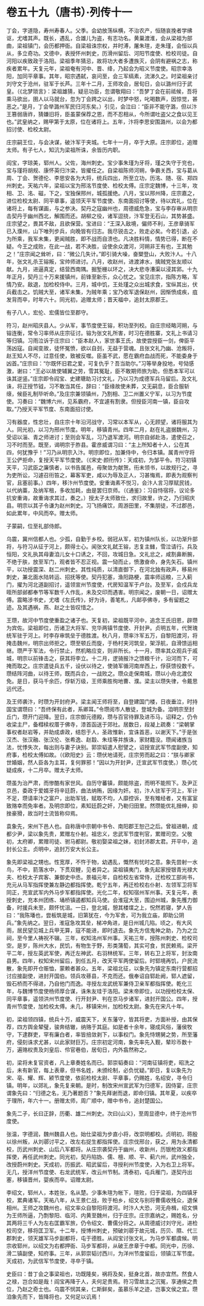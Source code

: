 # 卷五十九（唐书）·列传十一

丁会，字道隐，寿州寿春人。父季。会幼放荡纵横，不治农产，恒随哀挽者学绋讴，尤嗜其声。既长，遇乱，合雄儿为盗，有志功名。黄巢渡淮，会从梁祖为部曲，梁祖镇门，会历都押衙。自梁祖诛宗权，并时溥，屠朱瑄，走朱瑾，会恒以兵从，多立奇功。文德中，表授怀州刺史，历滑州留后、河阳节度使、检校司徒。自河阳以疾致政于洛阳。梁祖季年猜忌，故将功大者多遭族灭，会阴有避祸之志，称疾者累年。天复元年，梁祖奄有河中、晋、绛，乃起会为昭义节度使。昭宗幸洛阳，加同平章事。其年，昭宗遇弑，哀问至，会三军缟素，流涕久之。时梁祖亲讨刘守文于沧州，驻军于长芦。三年十二月，王师攻会，居旬日，会以潞州归于武皇。（《北梦琐言》：梁祖雄猜，疑忌功臣，忽谓敬翔曰：“吾梦丁会在前祗候，吾将乘马欲出，圉人以马就台，忽为丁会跨之以出，时梦中怒，叱喝数声，因惊觉，甚恶之。”是月，丁会举潞州军民归河东矣。）引见，会泣曰：“臣非不能守潞，但以汴王篡弱唐祚，猜嫌旧将，臣虽蒙保荐之恩，而不忍相从，今所谓吐盗父之食以见王也。”武皇纳之，赐甲第于太原，位在诸将上。五年，汴将李思安围潞州，以会为都招讨使、检校太尉。

庄宗嗣王位，与会决谋，破汴军于夹城。七年十一月，卒于大原。庄宗即位，追赠太师。有子七人，知沆为梁祖所诛，余皆历内职。

阎宝，字琼美，郓州人。父佐，海州刺史。宝少事朱瑾为牙将，瑾之失守于兖也，宝与瑾将胡规、康怀英归汴梁，皆擢任之。自梁祖陈师河朔，争霸关西，宝与葛从周、丁会、贺德伦、李思安各为大将，统兵四出，所至立功，历洺、随、宿、郑四州刺史。天祐六年，梁祖以宝为邢洺节度使、检校太傅。庄宗定魏博，十三年，攻相、卫、洺、磁，下之，宝独保邢州，城孤援绝。八月，宝以邢州降，庄宗嘉之，进位检校太尉、同平章事，遥领天平军节度使、东南面招讨等使，待以宾礼，位在诸将上，每有谋画，与之参决。契丹之寇幽州也，周德威危急，宝与李存审从明宗击契丹于幽州西北，解围而还。胡柳之役，诸军逗挠，汴军登无石山，其势甚盛。庄宗望之，畏其不敌，且欲保营。宝进曰：“王深入敌境，偏师不利，王彦章骑军已入濮州，山下唯列步兵，向晚皆有归志。我尽锐击之，败走必矣。今若引退，必为所乘，我军未集，更闻贼胜，即不战而自溃也。凡决胜料情，情势已得，断在不疑。今王之成败，在此一战，若不决胜，设使余众渡河，河朔非王有也，王其勉之！”庄宗闻之耸听，曰：“微公几失计。”即引骑大噪，奋槊登山，大败汴人。十八年，张文礼杀王镕叛，宝帅师进讨。八月，收赵州，进渡滹水，擒贼党张友顺以献。九月，进逼真定，结营西南隅。掘堑栅以环之，决大悲寺漕渠以浸其郛。十九年正月，契丹三十万来援镇州，前锋至新乐，众心忧之。宝见庄宗，指陈方略，军情乃安。敌退，加检校侍中。三月，城中饥，王处瑾之众出城求食，宝纵其出，伏兵截击之。饥贼大至，诸军未集，为贼年乘；宝乃收军退保赵州，因惭愤成疾，疽发背而卒，时年六十。同光初，追赠太师；晋天福中，追封太原郡王。

有子八人，宏伦、宏儒皆位至郡守。

符习，赵州昭庆县人。少从军，事节度使王镕，积功至列校。自庄宗经略河朔，与镕连衡，常令习率师从庄宗征讨。镕为张文礼所害，时习在德胜寨，文礼上书请习等归镇。习雨泣诉于庄宗曰：“臣本赵人，家世事王氏，故使尝授臣一剑，俾臣平荡凶寇。自闻变故，徒怀冤愤，欲以自刭，无益于营魂。且张文礼乃幽、沧叛将，赵王知人不尽，过意任使，致被反噬。臣虽不武，愿在霸府血战而死，不能委身于凶首。”庄宗曰：“尔既怀旧君之爱，可复仇乎？吾当助尔。”习等举身投地，号恸感激，谢曰：“王必以故使辅翼之劳，雪其冤耻，臣不敢期师旅为助，但悉本军可以诛其逆竖。”庄宗即令阎宝、史建瑭助习讨文礼，乃以习为成德军兵马留后。及文礼诛，将正授节钺，习不敢当其任，辞曰：“臣缘故使未葬，又无嗣息，臣合服斩缞，候臣礼制毕听命。”及庄宗兼领镇州，乃割相、卫二州置义宁军，以习为节度使。习奏曰：“魏博六州，见系霸府，不宜遽有割隶。但授臣河南一镇，臣自攻取。”乃授天平军节度、东南面招讨使。

习有器度，性忠壮，自庄宗十年沿河战守，习常以本军从，心无顾望，诸将服其为人。同光初，以习为邢州节度。明年，移镇青州。四年二月，赵在礼盗据魏州，习受诏以淄、青之师进讨；至则会军乱，习乃退军渡河。明宗自邺赴洛，遣使召之，习不时而至。既至，谒明宗于胙县。霍彦威谓习曰：“主上所知者十人，公在其四，何犹豫乎！”习乃从明宗入汴。明宗即位，加兼侍中，令归本镇。属青州守将王公俨拒命，复授天平军节度使。（《宋史·颜衎传》：天成初，为邹平令。符习初镇天平，习武臣之廉慎者，以书告属邑，毋聚敛为献贺。衎未领书，以故规行之，寻为吏所讼，习遽召衎笞之，幕客军吏，咸以为辱及正人，习甚悔焉，即表为观察判官，且塞前事。）四年，移汴州节度使。安重诲素不悦习，会汴人言习厚赋民钱，以代纳藁，及纳军租，多收加耗，由是罢归京师。（《通鉴》：习自恃宿将，议论多抗安重诲，故重诲求其过，奏之。）授太子太师致仕，求归故里，许之，乃归昭庆县。明宗以其子令谦为赵州刺史。习飞扬痛饮，周游田里，不集朋徒，不过郡邑，如此累年，中风而卒。赠太师。

子蒙嗣，位至礼部侍郎。

乌震，冀州信都人也。少孤，自勤于乡校。弱冠从军，初为镇州队长，以功渐升部将，与符习从征于河上，颇得士心。闻张文礼弑王镕，志复主雠，雪泣请行。兵及恒阳，文礼执其母妻洎儿女十口诱之，不回，攻城日急。文礼忿之，咸割鼻断腕，不绝于肤，放至军门，观者皆不忍正视。震一恸而止，愤激奋命，身先矢石。镇州平，以功授震深、赵二州刺史。其性纯质，以清直御下，在河北独有政声，移易州刺史，兼北面水陆转运、招抚等使。契丹犯塞，渔阳路梗，震率师运粮，三入蓟门，擢为河北道副招讨，遥领宣州节度使，代房知温军于卢台。及至军，会戍兵龙晊所部邺都奉节等军数千人作乱，未及交印而遇害。明宗闻之，废朝一日，诏赠太傅。震略涉书史，尤嗜《左氏传》，好为诗，善笔札，凡邮亭佛寺，多有留题之迹。及其遇祸，燕、赵之士皆叹惜之。

王瓒，故河中节度使重盈之诸子也。天复初，梁祖既平河中，追念王氏旧恩，辟瓒为宾佐。梁祖即位，历诸卫大将军、兖华两镇节度使、开封尹。贞明五年，代贺瑰统军驻于河上。时李存审筑垒于德胜渡。秋八月，瓒率汴军五万，自黎阳渡河，将掩击魏州，明宗出师拒之。瓒至顿丘而旋，于杨村夹河筑垒，架浮航，自滑馈运相继。瓒严于军法，令行禁止，然机略应变，则非所长。十一月，瓒率其众观兵于戚城，明宗以前锋击之，获其将李立。十二月，逻骑报汴之馈粮千计，沿河而下，可掩而取之。庄宗遣徒兵五千，设伏以待之，使骑军循河南岸西上，俘获馈役数千。瓒结阵河曲，以待王师，既而兵合，一战败之。瓒众走保南城，瓒以小舟北渡仅免。是日，获马千余匹，俘斩万级，王师乘胜徇地曹、濮。梁主以瓒失律，令戴思远代还。

及王师袭汴，时瓒为开封府尹。梁主闻王师将至，自登建国门楼，日夜垂泣，时持国宝谓瓒曰：“吾终保有此者，系卿耳。”令瓒阅市人散徒，登城为备。洎明宗至封丘门，瓒开门迎降。翌日，庄宗御元德殿，瓒与百官待罪及进币马，诏释之，仍令收梁主尸，备槥椟权厝于佛寺，漆首函送于郊社。居数日，段凝上疏奏：“梁朝掌事权者赵岩等，并助成虐政，结怨于人，圣政惟新，宜诛首恶，以谢天下。”于是张汉杰、张汉融、张汉伦、张希逸、赵縠、朱珪等并族诛，家财籍没。瓒闻诸族当法，忧悸失次，每出则与妻子诀别。郭崇韬遣人慰譬之，诏授宣武军节度副使，知府事，检校太傅如故。（《欧阳史》云：瓒伏地请死，庄宗劳而起之曰：“朕与卿家世婚姻，然人臣各为主耳，复何罪邪！”因以为开封尹，迁宣武军节度使。）瓒心忧疑成疾，十二月卒。赠太子太师。

瓒虽为治严肃，而惨酷有家世风。自历守蕃镇，颇能除盗，而明不能照下。及尹正京邑，委政于爱婿牙将辛廷蔚，曲法纳贿，因缘为奸。初，汴人驻军于河上，军计不足，瓒请率汴之富户，出助军钱，赋取不均，人靡控诉，至有雉经者，又有富室致赂幸而免率者。及明宗即位，素知廷蔚之奸，乃勒归田里。然瓒能优礼搢绅，抑挫豪猾，故当时士流皆称仰焉。

袁象先，宋州下邑人也。自称唐中宗朝中书令、南阳郡王恕己之后。曾祖进朝，成都少尹，梁以象先贵，累赠左仆射。祖忠义，忠武军节度判官，累赠司空。父敬初，太府卿，累赠司徒、驸马都尉。敬初娶梁祖之妹，初封沛郡太君。开平中，追封长公主。贞明中，追封万安大长公主。

象先即梁祖之甥也。性宽厚，不忤于物，幼遇乱，慨然有忧时之意。象先尝射一水鸟，不中，箭落水中，下贯双鲤，见者异之。梁祖镇夷门，象先起家授银青光禄大夫、检校太子宾客、兼御史中丞。景福元年，自检校左省常侍，迁检校工部尚书，充元从马军指挥使兼左静边都指挥使。乾宁五年，再迁检校右仆射、左领军卫将军同正，充宣武军内外马步军都指挥使。光化二年，权知宿州军州事。天复元年，表授刺史，充本州团练、埇桥镇遏都知兵马使。会淮寇大至，围迫州城，象先雘力御备，时援兵未至，颇怀忧沮。一日，登北城，憩其楼堞之上，怳然若寝，梦人告曰：“我陈璠也，尝板筑是城，旧第犹在，今为军舍，可为我立庙，即助公阴兵。”象先纳之。翌日，淮寇急攻其垒，梯冲角进，是日州城几陷。顷之，有大风雨，居民望见城上兵甲无算，寇不能进，即时退去。象先方信鬼神之助，乃为之立祠，至今里人祷祝不辍。三年，权知洺州军州事。天祐三年，授陈州刺史、检校司空。是岁，陈州大水，民饥，有物生于野，形类蒲萄，其实可食，贫民赖焉。梁开平二年，授左英武军使，再迁左神武、右羽林统军。三年，转右卫上将军，封汝南县男。四年，权知宋州留后，到任五月，改天平军两使留后。时郓境再饥，户民流散，象先即开仓赈恤，蒙赖者甚众。五年，梁祖北征，以象先为镇定东南行营都招讨应接副使，进封开国伯。领兵攻蓚县，不克而还。俄奉诏自郓赴阙，郓人遮留，毁石桥而不得进，乃自他门而逸。寻授左龙武统军兼侍卫亲军都指挥使。乾化三年，与魏博节度使杨师厚合谋，诛朱友珪于洛阳。梁末帝即位，以功授检校太保、同平章事，遥领洪州节度使、行开封尹、判在京马步诸军，进封开国公。四年，授青州节度使，加检校太傅。未几，移镇宋州，加检校太尉。象先在宋凡十年。

初，梁祖领四镇，统兵十万，威震天下，关东藩守，皆其将吏，方面补授，由其保荐，四方舆金辇璧，骏奔结辙，纳赂于其庭。如是者十余年，寝成风俗，藩侯牧守，下逮群吏，罕有廉白者，率皆掊敛剥下，以事权门。象先恃甥舅之势，所至藩府，侵刻诛求尤甚，以此家财巨万。庄宗初定河南，象先率先入觐，辇珍币数十万，遍赂权贵及刘皇后、伶官巷伯，居旬日，内外翕然称之。

初，梁将未复官资者，凡上章奏姓名而已。郭崇韬奏曰：“河南征镇将吏，昭洗之后，未有新官，每上表章，但书名姓，未颁纶制，必负忧疑。”即日，复以象先为宋、亳、耀、辉、颍节度使，依前检校太尉、平章事，仍赐姓，名绍安，寻令归镇。明年，以郊礼，象先复来朝。是时，制改宋州宣武军为归德军，因侍宴，庄宗谓象先曰：“归德之名，无乃著题否？”象先拜谢而退，即命归镇。其年夏，以疾卒于理所，年六十一。册赠太师，周广顺中，赠中书令，追封楚国公。

象先二子，长曰正辞，历衢、雄二州刺史。次曰{山义}，至周显德中，终于沧州节度使。

张温，字德润，魏州魏县人也。始仕梁祖为步直小将，改崇明都校。贞明初，蒋殷以徐州叛，从刘鄩讨平之，改左右捉生都指挥使。庄宗伐邢台，获之，用为永清都校，历武州刺史、山后八军都将。从庄宗袭契丹于幽州，收新州，历银枪效义都指挥使，再任武州刺史。同光初，契丹陷妫、儒、檀、顺、平、蓟六州，武州独全，改授蔚州刺史。天成初，历振武、昭武留后，寻授利州节度使，入为右卫上将军。无几，授洋州节度使、右龙武统军，改云州节制。清泰初，屯兵雁门，逐契丹出塞，移镇晋州，婴疾而卒。诏赠太尉。

李绍文，郓州人，本姓张，名从楚。少事朱瑄为帐下，瑄败，归于梁祖，为四镇牙校，累典诸军。天祐八年，从王景仁战，败于柏乡，绍文与别将曹儒收残众，退保相州。王师之攻魏州也，绍文率众自黎阳将渡河。时汴人大恐，河无舟楫，绍文惧为王师所逼，乃剽黎阳、临河、内黄至魏州，归于庄宗。庄宗嘉纳之，赐姓名，分其两将三千人为左右匡霸军旅，仍令绍文、曹儒分将之。从周德威讨刘守光，进检校司空，移将匡卫军。十二年，授博州刺史，预破刘鄩于故元城，历贝、隰、代三郡刺史，领天雄军马步副都将，屯于德胜。从阎宝讨张文礼，为马步军都虞候。明宗收郓州，以绍文为右都押衙、马步军都将，从破王彦章于中都。同光中，历徐、滑二镇副使，知府事。三年，从郭崇韬讨西川，为洋州节度留后，领镇江军节度。天成初，为武信军节度使，寻卒于镇。

史臣曰：昔丁会之事梁祖也，功既隆矣，祸将及矣，挺身北首，故亦宜然。然食人之禄，岂合如是哉！阎宝再降于人，夫何足贵焉。符习雪故主之沉冤，享通侯之贵位，乃赵之奇士也。乌震不悯其亲，仁斯鲜矣，虽慕乐羊之迹，岂事文侯之宜。瓒洎象先而下，皆降将也，又何足以讥焉！
